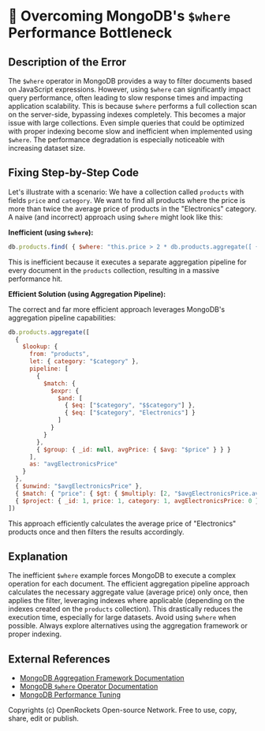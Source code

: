 # 🐞 Overcoming MongoDB's `$where` Performance Bottleneck


## Description of the Error

The `$where` operator in MongoDB provides a way to filter documents based on JavaScript expressions.  However, using `$where` can significantly impact query performance, often leading to slow response times and impacting application scalability. This is because `$where` performs a full collection scan on the server-side, bypassing indexes completely.  This becomes a major issue with large collections.  Even simple queries that could be optimized with proper indexing become slow and inefficient when implemented using `$where`.  The performance degradation is especially noticeable with increasing dataset size.

## Fixing Step-by-Step Code

Let's illustrate with a scenario:  We have a collection called `products` with fields `price` and `category`. We want to find all products where the price is more than twice the average price of products in the "Electronics" category.  A naive (and incorrect) approach using `$where` might look like this:

**Inefficient (using `$where`):**

```javascript
db.products.find( { $where: "this.price > 2 * db.products.aggregate([ { $match: { category: 'Electronics' } }, { $group: { _id: null, avgPrice: { $avg: '$price' } } }]).next().avgPrice" } )
```

This is inefficient because it executes a separate aggregation pipeline for every document in the `products` collection, resulting in a massive performance hit.

**Efficient Solution (using Aggregation Pipeline):**

The correct and far more efficient approach leverages MongoDB's aggregation pipeline capabilities:

```javascript
db.products.aggregate([
  {
    $lookup: {
      from: "products",
      let: { category: "$category" },
      pipeline: [
        {
          $match: {
            $expr: {
              $and: [
                { $eq: ["$category", "$$category"] },
                { $eq: ["$category", "Electronics"] }
              ]
            }
          }
        },
        { $group: { _id: null, avgPrice: { $avg: "$price" } } }
      ],
      as: "avgElectronicsPrice"
    }
  },
  { $unwind: "$avgElectronicsPrice" },
  { $match: { "price": { $gt: { $multiply: [2, "$avgElectronicsPrice.avgPrice"] } } } },
  { $project: { _id: 1, price: 1, category: 1, avgElectronicsPrice: 0 } } //Optional: Removing unnecessary fields
])
```

This approach efficiently calculates the average price of "Electronics" products once and then filters the results accordingly.


## Explanation

The inefficient `$where` example forces MongoDB to execute a complex operation for each document. The efficient aggregation pipeline approach calculates the necessary aggregate value (average price) only once, then applies the filter, leveraging indexes where applicable (depending on the indexes created on the `products` collection). This drastically reduces the execution time, especially for large datasets.  Avoid using `$where` when possible. Always explore alternatives using the aggregation framework or proper indexing.

## External References

* [MongoDB Aggregation Framework Documentation](https://www.mongodb.com/docs/manual/aggregation/)
* [MongoDB `$where` Operator Documentation](https://www.mongodb.com/docs/manual/reference/operator/query/where/)
* [MongoDB Performance Tuning](https://www.mongodb.com/docs/manual/tutorial/optimize-query-performance/)


Copyrights (c) OpenRockets Open-source Network. Free to use, copy, share, edit or publish.

